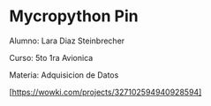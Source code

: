 # Mycropython Pin



Alumno: Lara Diaz Steinbrecher


Curso: 5to 1ra Avionica

Materia: Adquisicion de Datos


[https://wowki.com/projects/327102594940928594]

